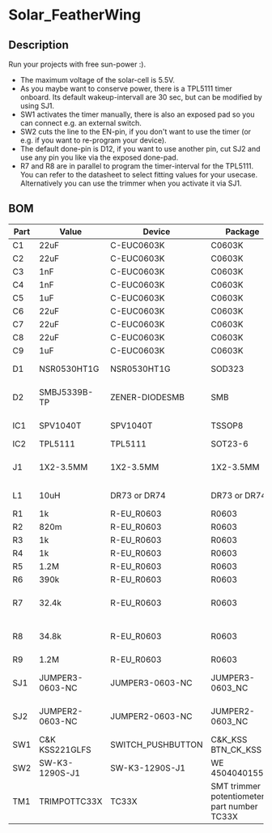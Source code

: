 # Solar_FeatherWing
##  Description
Run your projects with free sun-power :).


- The maximum voltage of the solar-cell is 5.5V. 
- As you maybe want to conserve power, there is a TPL5111 timer onboard. Its default wakeup-intervall are 30 sec, but can be modified by using SJ1. 
- SW1 activates the timer manually, there is also an exposed pad so you can connect e.g. an external switch.
- SW2 cuts the line to the EN-pin, if you don't want to use the timer (or e.g. if you want to re-program your device). 
- The default done-pin is D12, if you want to use another pin, cut SJ2 and use any pin you like via the exposed done-pad. 
- R7 and R8 are in parallel to program the timer-interval for the TPL5111. You can refer to the datasheet to select fitting values for your usecase. Alternatively you can use the trimmer when you activate it via SJ1.

## BOM
| Part | Value | Device | Package | Description |
| --- | --- | --- | --- | --- |
| C1 | 22uF | C-EUC0603K | C0603K | CAPACITOR |
| C2 | 22uF | C-EUC0603K | C0603K | CAPACITOR |
| C3 | 1nF | C-EUC0603K | C0603K | CAPACITOR |
| C4 | 1nF | C-EUC0603K | C0603K | CAPACITOR |
| C5 | 1uF | C-EUC0603K | C0603K | CAPACITOR |
| C6 | 22uF | C-EUC0603K | C0603K | CAPACITOR |
| C7 | 22uF | C-EUC0603K | C0603K | CAPACITOR|
| C8 | 22uF | C-EUC0603K | C0603K | CAPACITOR |
| C9 | 1uF | C-EUC0603K | C0603K | CAPACITOR |
| D1 | NSR0530HT1G | NSR0530HT1G | SOD323 | Schottky barrier diode |
| D2 | SMBJ5339B-TP | ZENER-DIODESMB | SMB | Z-Diode for overvoltage protection |
| IC1 | SPV1040T | SPV1040T | TSSOP8 | Solar-charger-IC |
| IC2 | TPL5111 | TPL5111 | SOT23-6 | Timer-IC |
| J1 | 1X2-3.5MM | 1X2-3.5MM | 1X2-3.5MM | 3.5mm Terminal block |
| L1 | 10uH | DR73 or DR74 | DR73 or DR74 | Shielded Inductor |
| R1 | 1k | R-EU_R0603 | R0603 | RESISTOR |
| R2 | 820m | R-EU_R0603 | R0603 | RESISTOR |
| R3 | 1k | R-EU_R0603 | R0603 | RESISTOR |
| R4 | 1k | R-EU_R0603 | R0603 | RESISTOR |
| R5 | 1.2M | R-EU_R0603 | R0603 | RESISTOR |
| R6 | 390k | R-EU_R0603 | R0603 | RESISTOR |
| R7 | 32.4k | R-EU_R0603 | R0603 | RESISTOR; timer programming |
| R8 | 34.8k | R-EU_R0603 | R0603 | RESISTOR; timer programming |
| R9 | 1.2M | R-EU_R0603 | R0603 | RESISTOR |
| SJ1 | JUMPER3-0603-NC | JUMPER3-0603-NC | JUMPER3-0603_NC | 3 Pin Solder-Jumpers |
| SJ2 | JUMPER2-0603-NC | JUMPER2-0603-NC | JUMPER2-0603_NC | 2 Pin Solder-Jumpers |
| SW1 | C&K KSS221GLFS | SWITCH_PUSHBUTTON | C&K_KSS BTN_CK_KSS | Buttons |
| SW2 | SW-K3-1290S-J1 | SW-K3-1290S-J1 | WE 450404015514 | Slide switch |
| TM1 | TRIMPOTTC33X | TC33X | SMT trimmer potentiometer part number TC33X |
